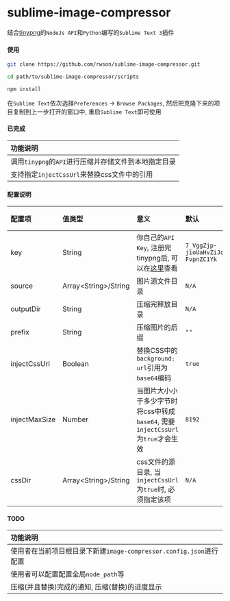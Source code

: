 # sublime-image-compressor

结合[tinypng](https://tinypng.com/)的`NodeJs API`和`Python`编写的`Sublime Text 3`插件

#### 使用

```bash
git clone https://github.com/rwson/sublime-image-compressor.git

cd path/to/sublime-image-compressor/scripts

npm install
```

在`Sublime Text`依次选择`Preferences` -> `Browse Packages`, 然后把克隆下来的项目复制到上一步打开的窗口中, 重启`Sublime Text`即可使用

#### 已完成

| 功能说明 |
| :------|
| 调用`tinypng`的`API`进行压缩并存储文件到本地指定目录 |
| 支持指定`injectCssUrl`来替换css文件中的引用 |

#### 配置说明

| 配置项 | 值类型 | 意义 | 默认 | 必填 |
| :------| :------ | :------ | :------ | :------ |
| key | String | 你自己的`API Key`, 注册完tinypng后, 可以在[这里](https://tinypng.com/dashboard/developers)查看 | `7_VggZjp-jioUaHvZiJqVD-FvpnZC1Yk` | 是 |
| source | Array&lt;String&gt;/String | 图片源文件目录 | `N/A` | 是 |
| outputDir | String | 压缩完释放目录 | `N/A` | 是 |
| prefix | String | 压缩图片的后缀 | `""` | 否 |
| injectCssUrl | Boolean | 替换CSS中的`background: url`引用为`base64`编码 | `true` | 否 |
| injectMaxSize | Number | 当图片大小小于多少字节时将css中转成`base64`, 需要`injectCssUrl`为`true`才会生效 | `8192` | 否 |
| cssDir | Array&lt;String&gt;/String | css文件的源目录, 当`injectCssUrl`为`true`时, 必须指定该项 | `N/A` | 否 |

#### TODO

| 功能说明 |
| :------|
| 使用者在当前项目根目录下新建`image-compressor.config.json`进行配置 |
| 使用者可以配置配置全局`node_path`等 |
| 压缩(并且替换)完成的通知, 压缩(替换)的进度显示 |
